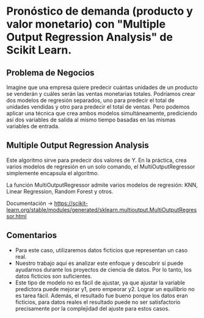 # Pronóstico de demanda (producto y valor monetario) con "Multiple Output Regression Analysis" de Scikit Learn.
## Problema de Negocios
Imagine que una empresa quiere predecir cuántas unidades de un producto se venderán y cuáles serán las ventas monetarias totales. Podríamos crear dos modelos de regresión separados, uno para predecir el total de unidades vendidas y otro para predecir el total de ventas. Pero podemos aplicar una técnica que crea ambos modelos simultáneamente, prediciendo así dos variables de salida al mismo tiempo basadas en las mismas variables de entrada.
## Multiple Output Regression Analysis
Este algoritmo sirve para predecir dos valores de Y. En la práctica, crea varios modelos de regresión en un solo comando, el MultiOutputRegressor simplemente encapsula el algoritmo.

La función MultiOutputRegressor admite varios modelos de regresión: KNN, Linear Regression, Random Forest y otros.

Documentación -> https://scikit-learn.org/stable/modules/generated/sklearn.multioutput.MultiOutputRegressor.html

## Comentarios
- Para este caso, utilizaremos datos ficticios que representan un caso real.
- Nuestro trabajo aquí es analizar este enfoque y descubrir si puede ayudarnos durante los proyectos de ciencia de datos. Por lo tanto, los datos ficticios son suficientes. 
- Este tipo de modelo no es fácil de ajustar, ya que ajustar la variable predictora puede mejorar y1, pero empeorar y2. Lograr un equilibrio no es tarea fácil. Además, el resultado fue bueno porque los datos eran ficticios, para datos reales el resultado puede no ser satisfactorio precisamente por la complejidad del ajuste para estos casos.

